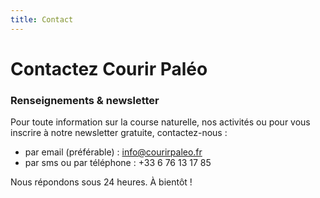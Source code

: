 ```yaml
---
title: Contact
---
```

# Contactez Courir Paléo

### Renseignements & newsletter

Pour toute information sur la course naturelle, nos activités ou pour vous inscrire à notre newsletter gratuite, contactez-nous :
- par email (préférable) : <a href="mailto:info@courirpaleo.fr">info@courirpaleo.fr</a>
- par sms ou par téléphone : +33 6 76 13 17 85

Nous répondons sous 24 heures. À bientôt !